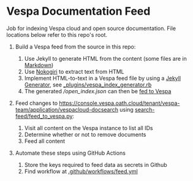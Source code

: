 # Vespa Documentation Feed

Job for indexing Vespa cloud and open source documentation.
File locations below refer to this repo's root.

1. Build a Vespa feed from the source in this repo:
    1. Use Jekyll to generate HTML from the content
      (some files are in [Markdown](https://daringfireball.net/projects/markdown/))
    1. Use [Nokogiri](https://nokogiri.org/) to extract text from HTML
    1. Implement HTML-to-text in a Vespa feed file by using a
      [Jekyll Generator](https://jekyllrb.com/docs/plugins/generators/),
      see [_plugins/vespa_index_generator.rb](/_plugins/vespa_index_generator.rb)
    1. The generated _/open_index.json_ can then be
      [fed to Vespa](https://docs.vespa.ai/documentation/reference/document-json-format.html)

1. Feed changes to https://console.vespa.oath.cloud/tenant/vespa-team/application/vespacloud-docsearch
   using [search-feed/feed_to_vespa.py](feed_to_vespa.py):
    1. Visit all content on the Vespa instance to list all IDs
    1. Determine whether or not to remove documents
    1. Feed all content
    
1. Automate these steps using GitHub Actions
    1. Store the keys required to feed data as secrets in Github
    1. Find workflow at [.github/workflows/feed.yml](/.github/workflows/feed.yml)

